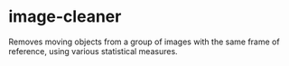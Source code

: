 # image-cleaner
Removes moving objects from a group of images with the same frame of reference, using various statistical measures.
